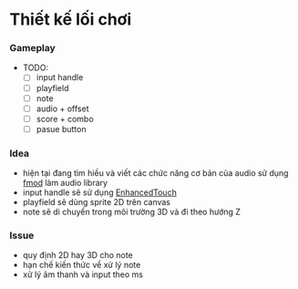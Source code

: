 # Thiết kế lối chơi
### Gameplay
- TODO: 
	- [ ] input handle 
	- [ ] playfield
	- [ ] note
	- [ ] audio + offset
	- [ ] score + combo
	- [ ] pasue button

### Idea
- hiện tại đang tìm hiều và viết các chức năng cơ bản của audio sử dụng [fmod](https://www.fmod.com/) làm audio library 
- input handle sẽ sử dụng [EnhancedTouch](https://docs.unity3d.com/Packages/com.unity.inputsystem@1.0/api/UnityEngine.InputSystem.EnhancedTouch.html)
- playfield sẽ dùng sprite 2D trên canvas
- note sẽ di chuyển trong môi trường 3D và đi theo hướng Z 
### Issue
- quy định 2D hay 3D cho note
- hạn chế kiến thức về xử lý note 
- xử lý âm thanh và input theo ms



